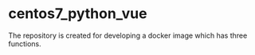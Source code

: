 # centos7_python_vue
 The repository is created for developing a docker image which has three functions.
